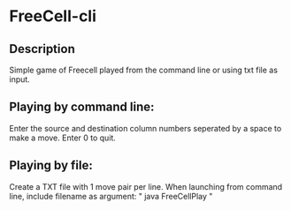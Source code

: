 FreeCell-cli
============
## Description
Simple game of Freecell played from the command line or using txt file as input.

## Playing by command line:
Enter the source and destination column numbers seperated by a space to make a move.
Enter 0 to quit.

## Playing by file: 
Create a TXT file with 1 move pair per line.
When launching from command line, include filename as argument: " java FreeCellPlay <filename> "

